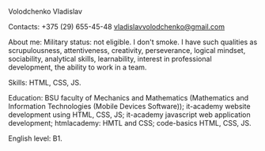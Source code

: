 Volodchenko Vladislav

Contacts: +375 (29) 655-45-48 vladislavvolodchenko@gmail.com

About me: Military status: not eligible. I don't smoke. I have such qualities as scrupulousness, attentiveness, creativity, perseverance, logical mindset, sociability, analytical skills, learnability, interest in professional development, the ability to work in a team.

Skills: HTML, CSS, JS.

Education: BSU faculty of Mechanics and Mathematics (Mathematics and Information Technologies (Mobile Devices Software)); it-academy website development using HTML, CSS, JS; it-academy javascript web application development; htmlacademy: HMTL and CSS; code-basics HTML, CSS, JS.

English level: B1.
